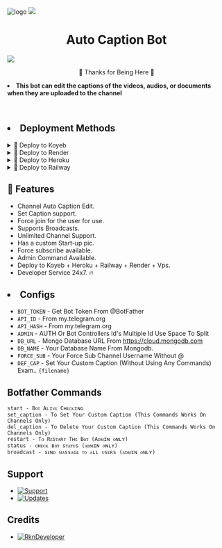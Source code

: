 <img src="https://telegra.ph/file/21a8e96b45cd6ac4d3da6.jpg" alt="logo" target="/blank">

<img src="https://user-images.githubusercontent.com/73097560/115834477-dbab4500-a447-11eb-908a-139a6edaec5c.gif">
<h1 align= center>Auto Caption Bot</h1>
<img src="https://user-images.githubusercontent.com/73097560/115834477-dbab4500-a447-11eb-908a-139a6edaec5c.gif">

<p align="center">💜 Thanks for Being Here 💜</p>

<p align='center'><b><li>This bot can edit the captions of the videos, audios, or documents when they are uploaded to the channel</b></p>
<br>

## <li> Deployment Methods

<details><summary>📌 Deploy to Koyeb </summary>
  
[![Deploy to Koyeb](https://www.koyeb.com/static/images/deploy/button.svg)](https://app.koyeb.com/deploy?type=git&repository=github.com/RknDeveloper/Rkn-AutoCaptionBot&env[BOT_TOKEN]&env[API_ID]&env[API_HASH]&env[ADMIN]&env[DB_NAME]&env[DB_URI]&env[FORCE_SUB]&env[RKN_PIC]=https://graph.org/file/f6c15009bce07058f1edb.jpg&env[DEF_CAP]&run_command=python%20bot.py&branch=main&name=Rkn-AutoCaptionBot) 
</details>

<details><summary>📌 Deploy to Render </summary>
  
[![Deploy to Render](https://render.com/images/deploy-to-render-button.svg)](https://render.com/deploy?repo=https://github.com/RknDeveloper/Rkn-AutoCaptionBot)

</details>
  
<details><summary>📌 Deploy to Heroku </summary>
  
<a href="https://heroku.com/deploy?template=https://github.com/RknDeveloper/Rkn-AutoCaptionBot"> <img src="https://img.shields.io/badge/Deploy%20To%20Heroku-black?style=for-the-badge&logo=heroku" width="220" height="38.45"></p></a>
</details>

<details><summary>📌 Deploy to Railway </summary>
  
[![Deploy on Railway](https://railway.app/button.svg)](https://railway.app/new/template/w7jSPk)
</details>

## 🥰 Features

* Channel Auto Caption Edit.
* Set Caption support.
* Force join for the user for use.
* Supports Broadcasts.
* Unlimited Channel Support.
* Has a custom Start-up pic.
* Force subscribe available.
* Admin Command Available.
* Deploy to Koyeb + Heroku + Railway + Render + Vps.
* Developer Service 24x7. 🔥

## <li> Configs 
* `BOT_TOKEN`  - Get Bot Token From @BotFather
* `API_ID` - From my.telegram.org 
* `API_HASH` - From my.telegram.org
* `ADMIN` - AUTH Or Bot Controllers Id's Multiple Id Use Space To Split 
* `DB_URL`  - Mongo Database URL From https://cloud.mongodb.com
* `DB_NAME`  - Your Database Name From Mongodb. 
* `FORCE_SUB` - Your Force Sub Channel Username Without @
* `DEF_CAP` - Set Your Custom Caption (Without Using Any Commands) Exam.. `{filename}`

## Botfather Commands
```
start - Bᴏᴛ Aʟɪᴠᴇ Cʜᴇᴄᴋɪɴɢ
set_caption - To Set Your Custom Caption (This Commands Works On Channels Only)
del_caption - To Delete Your Custom Caption (This Commands Works On Channels Only)
restart - Tᴏ Rᴇsᴛᴀʀᴛ Tʜᴇ Bᴏᴛ (Aᴅᴍɪɴ ᴏɴʟʏ)
status - ᴄʜᴇᴄᴋ ʙᴏᴛ sᴛᴀᴛᴜs (ᴀᴅᴍɪɴ ᴏɴʟʏ)
broadcast - sᴇɴᴅ ᴍᴀssᴀɢᴇ ᴛᴏ ᴀʟʟ ᴜsᴇʀs (ᴀᴅᴍɪɴ ᴏɴʟʏ)
```

## Support
* [![Support](https://img.shields.io/static/v1?label=Support&message=Group&color=critical)](https://t.me/Rkn_Bots_Support)
* [![Updates](https://img.shields.io/static/v1?label=Updates&message=Channel&color=critical)](https://t.me/Rkn_Bots)

## Credits 
* [![RknDeveloper](https://img.shields.io/static/v1?label=Rkn&message=Developer&color=critical)](https://t.me/Star_Boy_96_vibes)
